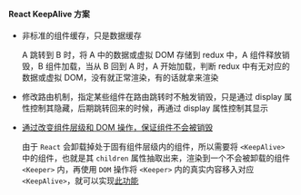 #### React KeepAlive 方案

- 非标准的组件缓存，只是数据缓存

  A 跳转到 B 时，将 A 中的数据或虚拟 DOM 存储到 redux 中，A 组件释放销毁，B 组件加载，当从 B 回到 A 时，A 开始加载，判断 redux 中有无对应的数据或虚拟 DOM，没有就正常渲染，有的话就拿来渲染

- 修改路由机制，指定某些组件在路由跳转时不触发销毁，只是通过 display 属性控制其隐藏，后期跳转回来的时候，再通过 display 属性控制其显示

- [通过改变组件层级和 DOM 操作，保证组件不会被销毁](https://juejin.cn/post/6844903942522929160)

  由于 `React` 会卸载掉处于固有组件层级内的组件，所以需要将 `<KeepAlive>` 中的组件，也就是其 `children` 属性抽取出来，渲染到一个不会被卸载的组件 `<Keeper>` 内，再使用 `DOM` 操作将 `<Keeper>` 内的真实内容移入对应 `<KeepAlive>`，就可以实现[此功能](https://www.npmjs.com/package/react-activation)
